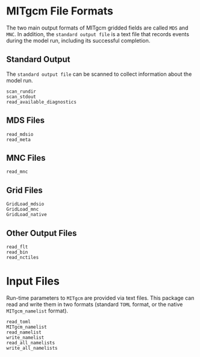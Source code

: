 # MITgcm File Formats

The two main output formats of MITgcm gridded fields are called `MDS` and `MNC`. In addition, the `standard output file` is a text file that records events during the model run, including its successful completion.

## Standard Output

The `standard output file` can be scanned to collect information about the model run. 

```@docs
scan_rundir
scan_stdout
read_available_diagnostics
```

## MDS Files

```@docs
read_mdsio
read_meta
```

## MNC Files

```@docs
read_mnc
```

## Grid Files

```@docs
GridLoad_mdsio
GridLoad_mnc
GridLoad_native
```

## Other Output Files

```@docs
read_flt
read_bin
read_nctiles
```

# Input Files

Run-time parameters to `MITgcm` are provided via text files. This package can read and write them in two formats (standard `TOML` format, or the native `MITgcm_namelist` format).

```@docs
read_toml
MITgcm_namelist
read_namelist
write_namelist
read_all_namelists
write_all_namelists
```
